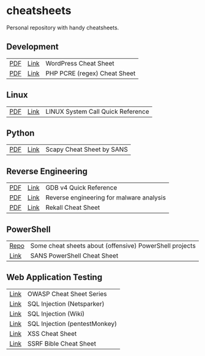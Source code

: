# cheatsheets
Personal repository with handy cheatsheets.

## Development

<table>
    <tr>
        <td>
            <a href="sheets/Wordpress-Cheat-Sheet.pdf" target="_blank">PDF</a>
        </td>
        <td>
            <a href="http://cdn.tutsplus.com/wp/uploads/legacy/resources/Wordpress-Cheat-Sheet.pdf" target="_blank">Link</a>
        </td>
        <td>
            WordPress Cheat Sheet
        </td>
    </tr>
    <tr>
        <td>
            <a href="sheets/php-regex-cheat-sheet.pdf" target="_blank">PDF</a>
        </td>
        <td>
            <a href="https://courses.cs.washington.edu/courses/cse190m/12sp/cheat-sheets/php-regex-cheat-sheet.pdf" target="_blank">Link</a>
        </td>
        <td>
            PHP PCRE (regex) Cheat Sheet
        </td>
    </tr>
</table>

## Linux

<table>
    <tr>
        <td>
            <a href="sheets/linux system call quick reference.pdf" target="_blank">PDF</a>
        </td>
        <td>
            <a href="http://www.digilife.be/quickreferences/qrc/linux%20system%20call%20quick%20reference.pdf" target="_blank">Link</a>
        </td>
        <td>
            LINUX System Call Quick Reference
        </td>
    </tr>
</table>

## Python

<table>
    <tr>
        <td>
            <a href="sheets/ScapyCheatSheet_v0.2.pdf" target="_blank">PDF</a>
        </td>
        <td>
            <a href="https://blogs.sans.org/pen-testing/files/2016/04/ScapyCheatSheet_v0.2.pdf" target="_blank">Link</a>
        </td>
        <td>
            Scapy Cheat Sheet by SANS
        </td>
    </tr>
</table>




## Reverse Engineering

<table>
    <tr>
        <td>
            <a href="sheets/gdb-refcard.pdf" target="_blank">PDF</a>
        </td>
        <td>
            <a href="http://users.ece.utexas.edu/~adnan/gdb-refcard.pdf" target="_blank">Link</a>
        </td>
        <td>
            GDB v4 Quick Reference
        </td>
    </tr>
    <tr>
        <td>
            <a href="sheets/cheat sheet reverse v5.png" target="_blank">PDF</a>
        </td>
        <td>
            <a href="http://r00ted.com/cheat%20sheet%20reverse%20v5.png" target="_blank">Link</a>
        </td>
        <td>
            Reverse engineering for malware analysis
        </td>
    </tr>
    <tr>
        <td>
            <a href="sheets/rekall-memory-forensics-cheatsheet.pdf" target="_blank">PDF</a>
        </td>
        <td>
            <a href="https://digital-forensics.sans.org/media/rekall-memory-forensics-cheatsheet.pdf" target="_blank">Link</a>
        </td>
        <td>
            Rekall Cheat Sheet
        </td>
    </tr>
</table>


## PowerShell

<table>
    <tr>
        <td>
            <a href="https://github.com/HarmJ0y/CheatSheets" target="_blank">Repo</a>
        </td>
        <td>
            Some cheat sheets about (offensive) PowerShell projects
        </td>
    </tr>
    <tr>
        <td>
            <a href="https://blogs.sans.org/pen-testing/files/2016/05/PowerShellCheatSheet_v41.pdf" target="_blank">Link</a>
        </td>
        <td>
            SANS PowerShell Cheat Sheet
        </td>
    </tr>
</table>

## Web Application Testing

<table>
    <tr>
        <td>
            <a href="https://www.owasp.org/index.php/OWASP_Cheat_Sheet_Series" target="_blank">Link</a>
        </td>
        <td>
            OWASP Cheat Sheet Series
        </td>
    </tr>
    <tr>
        <td>
            <a href="https://www.netsparker.com/blog/web-security/sql-injection-cheat-sheet/" target="_blank">Link</a>
        </td>
        <td>
            SQL Injection (Netsparker)
        </td>
    </tr>
    <tr>
        <td>
            <a href="http://www.sqlinjectionwiki.com/Categories/2/mysql-sql-injection-cheat-sheet/" target="_blank">Link</a>
        </td>
        <td>
            SQL Injection (Wiki)
        </td>
    </tr>
    <tr>
        <td>
            <a href="http://pentestmonkey.net/cheat-sheet/sql-injection/mysql-sql-injection-cheat-sheet" target="_blank">Link</a>
        </td>
        <td>
            SQL Injection (pentestMonkey)
        </td>
    </tr>
    <tr>
        <td>
            <a href="http://brutelogic.com.br/blog/cheat-sheet/" target="_blank">Link</a>
        </td>
        <td>
            XSS Cheat Sheet
        </td>
    </tr>
    <tr>
        <td>
            <a href="https://docs.google.com/document/d/1v1TkWZtrhzRLy0bYXBcdLUedXGb9njTNIJXa3u9akHM/view" target="_blank">Link</a>
        </td>
        <td>
            SSRF Bible Cheat Sheet
        </td>
    </tr>
</table>
